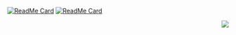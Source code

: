 [![ReadMe Card](https://github-readme-stats.vercel.app/api/pin/?username=esafirm&repo=karma)](https://github.com/esafirm/karma)
[![ReadMe Card](https://github-readme-stats.vercel.app/api/pin/?username=esafirm&repo=okmock)](https://github.com/esafirm/okmock)

<img src="https://komarev.com/ghpvc/?username=esafirm&color=blue&style=flat-square" align="right" />
